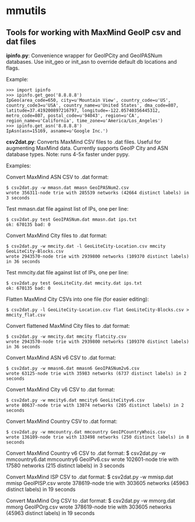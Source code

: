 mmutils
=======

Tools for working with MaxMind GeoIP csv and dat files
------------------------------------------------------

**ipinfo.py**: Convenience wrapper for GeoIPCity and GeoIPASNum databases.  Use init\_geo or init\_asn to override default db locations and flags.

Example:

    >>> import ipinfo
    >>> ipinfo.get_geo('8.8.8.8')
    IpGeo(area_code=650, city=u'Mountain View', country_code=u'US', country_code3=u'USA', country_name=u'United States', dma_code=807, latitude=37.419200897216797, longitude=-122.05740356445312, metro_code=807, postal_code=u'94043', region=u'CA', region_name=u'California', time_zone=u'America/Los_Angeles')
    >>> ipinfo.get_asn('8.8.8.8')
    IpAsn(asn=15169, asname=u'Google Inc.')


**csv2dat.py**: Converts MaxMind CSV files to .dat files.  Useful for augmenting MaxMind data.  Currently supports GeoIP City and ASN database types.  Note: runs 4-5x faster under pypy.

Examples:

Convert MaxMind ASN CSV to .dat format:

    $ csv2dat.py -w mmasn.dat mmasn GeoIPASNum2.csv
    wrote 356311-node trie with 285539 networks (42664 distinct labels) in 3 seconds

Test mmasn.dat file against list of IPs, one per line:

    $ csv2dat.py test GeoIPASNum.dat mmasn.dat ips.txt
    ok: 670135 bad: 0

Convert MaxMind City files to .dat format:

    $ csv2dat.py -w mmcity.dat -l GeoLiteCity-Location.csv mmcity GeoLiteCity-Blocks.csv
    wrote 2943570-node trie with 2939800 networks (109370 distinct labels) in 36 seconds

Test mmcity.dat file against list of IPs, one per line:

    $ csv2dat.py test GeoLiteCity.dat mmcity.dat ips.txt
    ok: 670135 bad: 0

Flatten MaxMind City CSVs into one file (for easier editing):

    $ csv2dat.py -l GeoLiteCity-Location.csv flat GeoLiteCity-Blocks.csv > mmcity_flat.csv

Convert flattened MaxMind City files to .dat format:

    $ csv2dat.py -w mmcity.dat mmcity flatcity.csv
    wrote 2943570-node trie with 2939800 networks (109370 distinct labels) in 36 seconds

Convert MaxMind ASN v6 CSV to .dat format:

    $ csv2dat.py -w mmasn6.dat mmasn6 GeoIPASNum2v6.csv
    wrote 63125-node trie with 35983 networks (6737 distinct labels) in 2 seconds

Convert MaxMind City v6 CSV to .dat format:

    $ csv2dat.py -w mmcity6.dat mmcity6 GeoLiteCityv6.csv
    wrote 80637-node trie with 13074 networks (205 distinct labels) in 2 seconds

Convert MaxMind Country CSV to .dat format:

    $ csv2dat.py -w mmcountry.dat mmcountry GeoIPCountryWhois.csv
    wrote 136109-node trie with 133498 networks (250 distinct labels) in 8 seconds

Convert MaxMind Country v6 CSV to .dat format:
    $ csv2dat.py -w mmcountry6.dat mmcountry6 GeoIPv6.csv
    wrote 102601-node trie with 17580 networks (215 distinct labels) in 3 seconds

Convert MaxMind ISP CSV to .dat format:
    $ csv2dat.py -w mmisp.dat mmisp GeoIPISP.csv
    wrote 378619-node trie with 303605 networks (45963 distinct labels) in 19 seconds

Convert MaxMind Org CSV to .dat format:
    $ csv2dat.py -w mmorg.dat mmorg GeoIPOrg.csv
    wrote 378619-node trie with 303605 networks (45963 distinct labels) in 19 seconds

